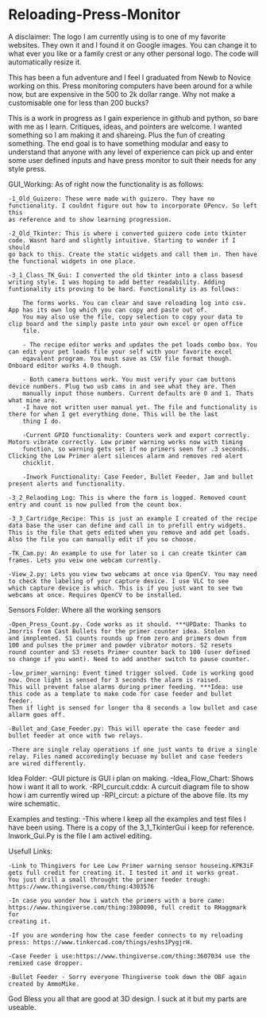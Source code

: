 # Reloading-Press-Monitor

A disclaimer:  The logo I am currently using is to one of my favorite websites. They own it and I found it on Google images. You can change it to what ever you like or a family crest or any other personal logo. The code will automatically resize it.

This has been a fun adventure and I feel I graduated from Newb to Novice working on this. Press monitoring computers have been around for a while now, but are expensive in the 500 to 2k dollar range. Why not make a customisable one for less than 200 bucks?

This is a work in progress as I gain experience in github and python, so bare with me as I learn. Critiques, ideas, and pointers are welcome. I wanted something so I am making it and shareing. Plus the fun of creating something. The end goal is to have something modular and easy to understand that anyone with any level of experience can pick up and enter some user defined inputs and have press monitor to suit their needs for any style press.

GUI_Working: As of right now the functionality is as follows:

    -1_Old_Guizero: These were made with guizero. They have no functionality. I couldnt figure out how to incorporate OPencv. So left this 
    as reference and to show learning progression.

    -2_Old_Tkinter: This is where i converted guizero code into tkinter code. Wasnt hard and slightly intuitive. Starting to wonder if I should
    go back to this. Create the static widgets and call them in. Then have the functional widgets in one place.

    -3_1_Class_TK_Gui: I converted the old tkinter into a class basesd writing style. I was hoping to add better readability. Adding 
    funtionality its proving to be hard. Functionality is as follows:

        The forms works. You can clear and save reloading log into csv. App has its own log which you can copy and paste out of. 
        You may also use the file, copy selection to copy your data to clip board and the simply paste into your own excel or open office
        file.

        - The recipe editor works and updates the pet loads combo box. You can edit your pet loads file your self with your favorite excel
        eqavalent program. You must save as CSV file format though. Onboard editor works 4.0 though.

        - Both camera buttons work. You must verify your cam buttons device numbers. Plug two usb cams in and see what they are. Then 
        manually input those numbers. Current defaults are 0 and 1. Thats what mine are. 
        -I have not written user manual yet. The file and functionality is there for when I get everything done. This will be the last 
        thing I do.

        -Current GPIO functionality: Counters work and export correctly. Motors vibrate correctly. Low primer warning works now with timing
        function, so warning gets set if no primers seen for .3 seconds. Clicking the Low Primer alert silences alarm and removes red alert 
        chicklit.

        -Inwork Functionality: Case Feeder, Bullet Feeder, Jam and bullet present alerts and functionality.
            
    -3_2_Relaoding_Log: This is where the form is logged. Removed count entry and count is now pulled from the count box.

    -3_3_Cartridge_Recipe: This is just an example I created of the recipe data base the user can define and call in to prefill entry widgets.
    This is the file that gets edited when you remove and add pet loads. Also the file you can manually edit if you so choose.

    -TK_Cam.py: An example to use for later so i can create tkinter cam frames. Lets you veiw one webcam currently.

    -View_2.py: Lets you view two webcams at once via OpenCV. You may need to check the labeling of your capture device. I use VLC to see 
    which capture device is which. This is if you just want to see two webcams at once. Requires OpenCV to be installed.

Sensors Folder: Where all the working sensors

    -Open_Press_Count.py. Code works as it should. ***UPDate: Thanks to Jmorris from Cast Bullets for the primer counter idea. Stolen 
    and imnplemted. S1 counts rounds up from zero and primers down from 100 and pulses the primer and powder vibrator motors. S2 resets 
    round counter and S3 resets Primer counter back to 100 (user defined so change if you want). Need to add another switch to pause counter. 

    -low_primer_warning: Event timed trigger solved. Code is working good now. Once light is sensed for 3 seconds the alarm is raised. 
    This will prevent false alarms during primer feeding. ***Idea: use this code as a template to make code for case feeder and bullet feeder.
    Then if light is sensed for longer tha 8 seconds a low bullet and case allarm goes off.

    -Bullet_and_Case_Feeder.py: This will operate the case feeder and bullet feeder at once with two relays.

    -There are single relay operations if one just wants to drive a single relay. Files named accoredingly becuase my bullet and case feeders
    are wired differently.

Idea Folder:
    -GUI picture is GUI i plan on making.
    -Idea_Flow_Chart: Shows how i want it all to work.
    -RPI_curcuit.cddx: A curcuit diagram file to show how i am currently wired up
    -RPI_circut: a picture of the above file. Its my wire schematic.

Examples and testing:
    -This where I keep all the examples and test files I have been using. There is a copy of the 3_1_TkinterGui i keep for reference.
    Inwork_Gui.Py is the file I am activel editing.


Usefull Links:

    -Link to Thingivers for Lee Low Primer warning sensor houseing.KPK3iF gets full credit for creating it. I tested it and it works great. 
    You just drill a small throught the primer feeder trough:  https://www.thingiverse.com/thing:4303576

    -In case you wonder how i watch the primers with a bore came: https://www.thingiverse.com/thing:3980090, full credit to RHaggmark for 
    creating it.

    -If you are wondering how the case feeder connects to my reloading press: https://www.tinkercad.com/things/eshs1PygjrH.

    -Case Feeder i use:https://www.thingiverse.com/thing:3607034 use the remixed case dropper.

    -Bullet Feeder - Sorry everyone Thingiverse took down the OBF again created by AmmoMike.

God Bless you all that are good at 3D design. I suck at it but my parts are useable.
